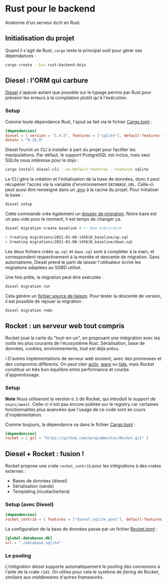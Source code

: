 # Rust pour le backend

Anatomie d'un serveur écrit en Rust.

## Initialisation du projet

Quand il s'agit de Rust, `cargo` reste le principal outil
pour gérer ses dépendances :

```sh
cargo create --bin rust-backend-dojo
```

## Diesel : l'ORM qui carbure

[Diesel](http://diesel.rs/) s'appuie autant que possible sur le typage permis par Rust
pour prévenir les erreurs à la compilation plutôt qu'à l'exécution.

### Setup

Comme toute dépendance Rust, l'ajout se fait via le fichier [Cargo.toml](./Cargo.toml) :

```toml
[dependencies]
diesel = { version = "1.4.5", features = ["sqlite"], default-features = false }
dotenv = "0.15.0"
```

Diesel fournit un CLI à installer à part du projet pour faciliter les manipulations.
Par défaut, le support PostgreSQL est inclus, mais seul SQLite nous intéresse pour le dojo :

```sh
cargo install diesel-cli --no-default-features --features sqlite
```

Le CLI gère la création et l'initialisation de la base de données,
donc il peut récupérer l'accès via la variable d'environnement `DATABASE_URL`.
Celle-ci peut aussi être renseigné dans un [.env](./.env) à la racine du projet.
Pour initialiser la base :

```sh
diesel setup
```

Cette commande crée également un [dossier de migration](./migrations).
Notre base est un peu vide pour le moment, il est temps de changer ça.

```sh
diesel migration create baseline # <- Nom arbitraire

> Creating migrations/2021-01-08-145610_baseline/up.sql
> Creating migrations/2021-01-08-145610_baseline/down.sql
```

Les deux fichiers créés `up.sql` et `down.sql` sont
à compléter à la main, et correspondent respectivement à
la montée et descente de migration. Sans automatisme,
Diesel prend le parti de laisser l'utilisateur écrire les
migrations adaptées au SGBD utilisé.

Une fois prête, la migration peut être exécutée :

```sh
diesel migration run
```
Cela génère un [fichier source de liaison](./src/schema.rs).
Pour tester la descente de version, il est possible de
rejouer la migration :


```sh
diesel migration redo
```

## Rocket : un serveur web tout compris

Rocket joue la carte du "tout-en-un",
en proposant une intégration avec les outils
les plus courants de l'écosystème Rust.
Sérialisation, base de données, cookies, environnements, tout est déjà prévu.

ℹ️ D'autres implémentations de serveur web existent,
avec des promesses et des compromis différents.
On peut citer [actix](https://actix.rs), [warp](https://github.com/seanmonstar/warp) ou [tide](https://github.com/http-rs/tide), mais Rocket constitue un très bon équilibre
entre performance et courbe d'apprentissage.

### Setup

**Note** Nous utiliseront la version `0.5` de Rocket,
qui introduit le support de `async/await`.
Celle-ci n'est pas encore publiée sur le registry car certaines
fonctionnalités plus avancées que l'usage de ce code
sont en cours d'implémentation.

Comme toujours, la dépendance va dans le fichier [Cargo.toml](Cargo.toml) :

```toml
[dependencies]
rocket = { git = "https://github.com/SergioBenitez/Rocket.git" }
```

## Diesel + Rocket : fusion !

Rocket propose une crate `rocket_contrib` pour
les intégrations à des crates externes :

-   Bases de données (diesel)
-   Sérialisation (serde)
-   Templating (mustache/tera)

### Setup (avec Diesel)

```toml
[dependencies]
rocket_contrib = { features = ["diesel_sqlite_pool"], default-features = false, git = "https://github.com/SergioBenitez/Rocket.git" }
```

La configuration de la base de données passe par un fichier [Rocket.toml](Rocket.toml) :

```toml
[global.databases.db]
url = "./database.sqlite"
```

### Le pooling

L'intégration diesel supporte automatiquement le pooling
des connexions à l'aide de la crate `r2d2`. On utilise pour
cela le système de _fairing_ de Rocket, similaire aux
_middlewares_ d'autres frameworks.
